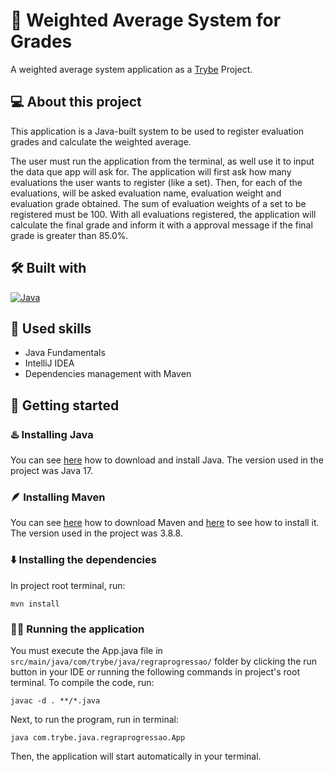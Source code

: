 # 💯 Weighted Average System for Grades
A weighted average system application as a [Trybe](https://www.betrybe.com) Project.

## 💻 About this project
This application is a Java-built system to be used to register evaluation grades and calculate the weighted average.

The user must run the application from the terminal, as well use it to input the data que app will ask for.
The application will first ask how many evaluations the user wants to register (like a set). Then, for each of the evaluations, will be asked evaluation name, evaluation weight and evaluation grade obtained.
The sum of evaluation weights of a set to be registered must be 100.
With all evaluations registered, the application will calculate the final grade and inform it with a approval message if the final grade is greater than 85.0%.

## 🛠️ Built with
<a href="https://www.java.com/en/download/help/whatis_java.html" target="_blank" rel="noreferrer"><img src="https://img.shields.io/badge/Java-ED8B00?style=for-the-badge&logo=openjdk&logoColor=white" alt="Java" /></a>

## 🎯 Used skills
- Java Fundamentals
- IntelliJ IDEA
- Dependencies management with Maven

## 🏁 Getting started
### ♨️ Installing Java
You can see [here](https://www.java.com/download/manual.jsp) how to download and install Java. The version used in the project was Java 17.

### 🪶 Installing Maven
You can see [here](https://maven.apache.org/download.cgi) how to download Maven and [here](https://maven.apache.org/install.html) to see how to install it. The version used in the project was 3.8.8.

### ⬇️ Installing the dependencies
In project root terminal, run:
```
mvn install
```

### 🏃‍♀ Running the application
You must execute the App.java file in `src/main/java/com/trybe/java/regraprogressao/` folder by clicking the run button in your IDE or running the following commands in project's root terminal.
To compile the code, run:
```
javac -d . **/*.java
```
Next, to run the program, run in terminal:
```
java com.trybe.java.regraprogressao.App
```
Then, the application will start automatically in your terminal.
